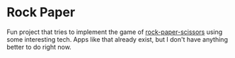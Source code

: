 # Rock Paper

Fun project that tries to implement the game of [rock-paper-scissors](https://en.wikipedia.org/wiki/Rock%E2%80%93paper%E2%80%93scissors) using some interesting tech. Apps like that already exist, but I don't have anything better to do right now.
